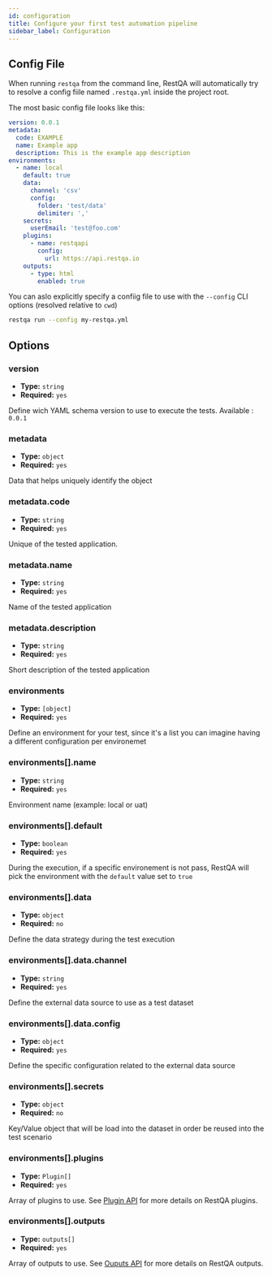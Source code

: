 ```yaml
---
id: configuration
title: Configure your first test automation pipeline
sidebar_label: Configuration
---
```


## Config File

When running `restqa` from the command line, RestQA will automatically try to resolve a config fiile named `.restqa.yml` inside the project root.

The most basic config file looks like this:

```yaml title=".restqa.yml"
version: 0.0.1
metadata:
  code: EXAMPLE
  name: Example app
  description: This is the example app description
environments:
  - name: local
    default: true
    data:
      channel: 'csv'
      config:
        folder: 'test/data'
        delimiter: ','
    secrets:
      userEmail: 'test@foo.com'
    plugins:
      - name: restqapi
        config:
          url: https://api.restqa.io
    outputs:
      - type: html
        enabled: true
```

You can aslo explicitly specify a confiig file to use with the `--config` CLI options (resolved relative to `cwd`)

```bash
restqa run --config my-restqa.yml
```

## Options

### version

* **Type:** `string`
* **Required:** `yes`


Define wich YAML schema version to use to execute the tests.
Available : `0.0.1`

### metadata

* **Type:** `object`
* **Required:** `yes`

Data that helps uniquely identify the object

### metadata.code

* **Type:** `string`
* **Required:** `yes`

Unique of the tested application.

### metadata.name

* **Type:** `string`
* **Required:** `yes`

Name of the tested application

### metadata.description

* **Type:** `string`
* **Required:** `yes`

Short description of the tested application

### environments

* **Type:** `[object]`
* **Required:** `yes`

Define an environment for your test, since it's a list you can imagine having a different configuration per environemet


### environments[].name

* **Type:** `string`
* **Required:** `yes`

Environment name (example: local or uat)

### environments[].default

* **Type:** `boolean`
* **Required:** `yes`

During the execution, if a specific environement is not pass, RestQA will pick the environment with the `default` value set to `true`

### environments[].data

* **Type:** `object`
* **Required:** `no`

Define the data strategy during the test execution

### environments[].data.channel

* **Type:** `string`
* **Required:** `yes`

Define the external data source to use as a test dataset

### environments[].data.config

* **Type:** `object`
* **Required:** `yes`

Define the specific configuration related to the external data source

### environments[].secrets

* **Type:** `object`
* **Required:** `no`

Key/Value object that will be load into the dataset in order be reused into the test scenario

### environments[].plugins

* **Type:** `Plugin[]`
* **Required:** `yes`

Array of plugins to use. See [Plugin API](../api/plugin-api.md) for more details on RestQA plugins.

### environments[].outputs

* **Type:** `outputs[]`
* **Required:** `yes`

Array of outputs to use. See [Ouputs API](../api/output-api.md) for more details on RestQA outputs.
